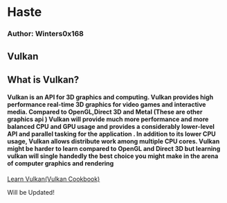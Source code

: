 # Haste

### Author: Winters0x168

## Vulkan


## What is Vulkan?

#### Vulkan is an API for 3D graphics and computing. Vulkan provides high performance real-time 3D graphics for video games and interactive media. Compared to OpenGL,Direct 3D and Metal (These are other graphics api ) Vulkan will provide much more performance and more balanced CPU and GPU usage and provides a considerably lower-level API and parallel tasking for the application . In addition to its lower CPU usage, Vulkan allows distribute work among multiple CPU cores. Vulkan might be harder to learn compared to OpenGL and Direct 3D but learning vulkan will single handedly the best choice you might make in the arena of computer graphics and rendering

[Learn Vulkan(Vulkan Cookbook)](https://www.amazon.in/Vulkan-Cookbook-Pawel-Lapinski/dp/1786468158)

Will be Updated!